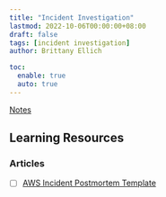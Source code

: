 ```yaml
---
title: "Incident Investigation"
lastmod: 2022-10-06T00:00:00+08:00
draft: false
tags: [incident investigation]
author: Brittany Ellich

toc:
  enable: true
  auto: true
---
```


[Notes](../../notes)

## Learning Resources

### Articles

* [ ] [AWS Incident Postmortem Template](https://medium.com/the-cloud-architect/incident-postmortem-template-7b0e0a04f7a8)
